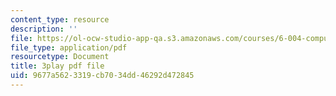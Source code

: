 ```yaml
---
content_type: resource
description: ''
file: https://ol-ocw-studio-app-qa.s3.amazonaws.com/courses/6-004-computation-structures-spring-2017/9677a5623319cb7034dd46292d472845_Fi62zvlY2o4.pdf
file_type: application/pdf
resourcetype: Document
title: 3play pdf file
uid: 9677a562-3319-cb70-34dd-46292d472845
---
```

